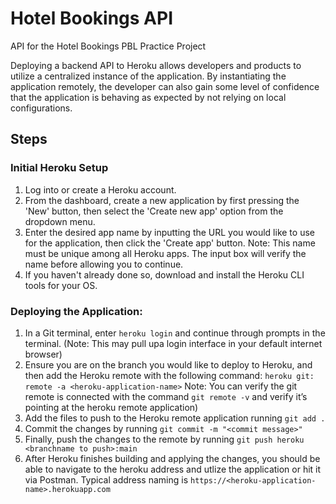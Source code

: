 # Hotel Bookings API
API for the Hotel Bookings PBL Practice Project

Deploying a backend API to Heroku allows developers and products to utilize a centralized instance of the application. By instantiating the
application remotely, the developer can also gain some level of confidence that the application is behaving as expected by not relying on local
configurations.

## Steps
### Initial Heroku Setup

1. Log into or create a Heroku account.
2. From the dashboard, create a new application by first pressing the 'New' button, then select the 'Create new app' option from the dropdown
menu.
3. Enter the desired app name by inputting the URL you would like to use for the application, then click the 'Create app' button. Note: This name must be unique among all Heroku apps. The input box will verify the name before allowing you to continue.
4. If you haven't already done so, download and install the Heroku CLI tools for your OS.

### Deploying the Application: 
1. In a Git terminal, enter `heroku login` and continue through prompts in the terminal. (Note: This may pull upa  login interface in your default internet browser)
2. Ensure you are on the branch you would like to deploy to Heroku, and then add the Heroku remote with the following command: `heroku git: remote -a <heroku-application-name>` Note: You can verify the git remote is connected with the command `git remote -v` and verify it’s pointing at the heroku remote application)
3. Add the files to push to the Heroku remote application running `git add .`
4. Commit the changes by running `git commit -m "<commit message>"`
5. Finally, push the changes to the remote by running `git push heroku <branchname to push>:main`
6. After Heroku finishes building and applying the changes, you should be able to navigate to the heroku address and utlize the application or hit it via Postman. Typical address naming is `https://<heroku-application-name>.herokuapp.com`
